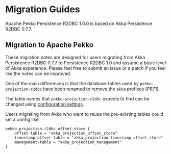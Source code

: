 # Migration Guides

Apache Pekko Persistence R2DBC 1.0.0 is based on Akka Persistence R2DBC 0.7.7.

## Migration to Apache Pekko

These migration notes are designed for users migrating from Akka Persistence R2DBC 0.7.7 to Persistence R2DBC 1.0
and assume a basic level of Akka experience. Please feel free to submit an issue or a patch if you feel like the notes can be improved.

One of the main differences is that the database tables used by `pekko-projection-r2dbc` have been renamed to
remove the `akka` prefixes ([PR71](https://github.com/apache/pekko-persistence-r2dbc/pull/71)).

The table names that `pekko-projection-r2dbc` expects to find can be changed using [configuration settngs](https://github.com/lightbend/config).

Users migrating from Akka who want to reuse the pre-existing tables could set a config like:

```HOCON
pekko.projection.r2dbc.offset-store {
    offset-table = "akka_projection_offset_store"
    timestamp-offset-table = "akka_projection_timestamp_offset_store"
    management-table = "akka_projection_management"
}
```
